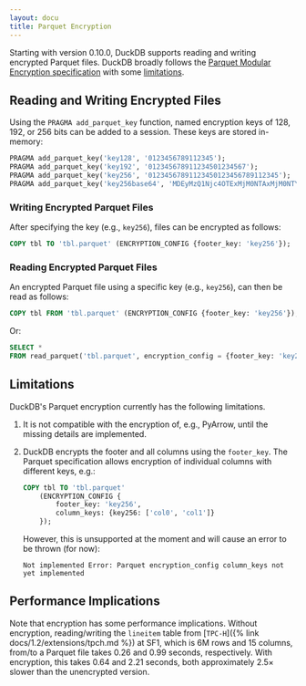 ```yaml
---
layout: docu
title: Parquet Encryption
---
```


Starting with version 0.10.0, DuckDB supports reading and writing encrypted Parquet files.
DuckDB broadly follows the [Parquet Modular Encryption specification](https://github.com/apache/parquet-format/blob/master/Encryption.md) with some [limitations](#limitations).

## Reading and Writing Encrypted Files

Using the `PRAGMA add_parquet_key` function, named encryption keys of 128, 192, or 256 bits can be added to a session. These keys are stored in-memory:

```sql
PRAGMA add_parquet_key('key128', '0123456789112345');
PRAGMA add_parquet_key('key192', '012345678911234501234567');
PRAGMA add_parquet_key('key256', '01234567891123450123456789112345');
PRAGMA add_parquet_key('key256base64', 'MDEyMzQ1Njc4OTExMjM0NTAxMjM0NTY3ODkxMTIzNDU=');
```

### Writing Encrypted Parquet Files

After specifying the key (e.g., `key256`), files can be encrypted as follows:

```sql
COPY tbl TO 'tbl.parquet' (ENCRYPTION_CONFIG {footer_key: 'key256'});
```

### Reading Encrypted Parquet Files

An encrypted Parquet file using a specific key (e.g., `key256`), can then be read as follows:

```sql
COPY tbl FROM 'tbl.parquet' (ENCRYPTION_CONFIG {footer_key: 'key256'});
```

Or:

```sql
SELECT *
FROM read_parquet('tbl.parquet', encryption_config = {footer_key: 'key256'});
```

## Limitations

DuckDB's Parquet encryption currently has the following limitations.

1. It is not compatible with the encryption of, e.g., PyArrow, until the missing details are implemented.

2. DuckDB encrypts the footer and all columns using the `footer_key`. The Parquet specification allows encryption of individual columns with different keys, e.g.:

   ```sql
   COPY tbl TO 'tbl.parquet'
       (ENCRYPTION_CONFIG {
           footer_key: 'key256',
           column_keys: {key256: ['col0', 'col1']}
       });
   ```

   However, this is unsupported at the moment and will cause an error to be thrown (for now):

   ```console
   Not implemented Error: Parquet encryption_config column_keys not yet implemented
   ```

## Performance Implications

Note that encryption has some performance implications.
Without encryption, reading/writing the `lineitem` table from [`TPC-H`]({% link docs/1.2/extensions/tpch.md %}) at SF1, which is 6M rows and 15 columns, from/to a Parquet file takes 0.26 and 0.99 seconds, respectively.
With encryption, this takes 0.64 and 2.21 seconds, both approximately 2.5× slower than the unencrypted version.